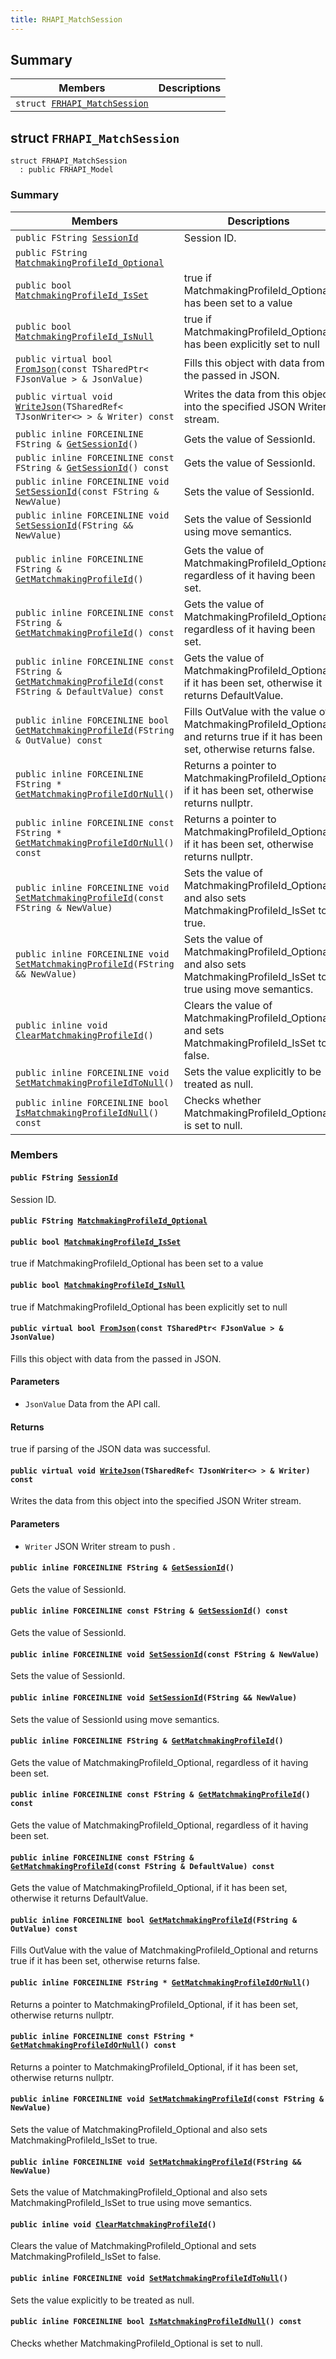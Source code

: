 ```yaml
---
title: RHAPI_MatchSession
---
```


## Summary

 Members                        | Descriptions                                
--------------------------------|---------------------------------------------
`struct `[`FRHAPI_MatchSession`](#structFRHAPI__MatchSession) | 

## struct `FRHAPI_MatchSession` <a id="structFRHAPI__MatchSession"></a>

```
struct FRHAPI_MatchSession
  : public FRHAPI_Model
```

### Summary

 Members                        | Descriptions                                
--------------------------------|---------------------------------------------
`public FString `[`SessionId`](#structFRHAPI__MatchSession_1a8b77d2997c9e8510dba7a59c146d84d0) | Session ID.
`public FString `[`MatchmakingProfileId_Optional`](#structFRHAPI__MatchSession_1ab7e89caa19dfe366a75e457dcce9df84) | 
`public bool `[`MatchmakingProfileId_IsSet`](#structFRHAPI__MatchSession_1aa41ad74778848a5236bae0c24c1bffc5) | true if MatchmakingProfileId_Optional has been set to a value
`public bool `[`MatchmakingProfileId_IsNull`](#structFRHAPI__MatchSession_1a11772773df94890a47bca6a1c5a03b28) | true if MatchmakingProfileId_Optional has been explicitly set to null
`public virtual bool `[`FromJson`](#structFRHAPI__MatchSession_1a0ca3b9c6415fec3618b589c8a2790b5a)`(const TSharedPtr< FJsonValue > & JsonValue)` | Fills this object with data from the passed in JSON.
`public virtual void `[`WriteJson`](#structFRHAPI__MatchSession_1aad5283f4065d243c0ee80b0540e968b4)`(TSharedRef< TJsonWriter<> > & Writer) const` | Writes the data from this object into the specified JSON Writer stream.
`public inline FORCEINLINE FString & `[`GetSessionId`](#structFRHAPI__MatchSession_1a65723b6ce607886613f88ef74c538329)`()` | Gets the value of SessionId.
`public inline FORCEINLINE const FString & `[`GetSessionId`](#structFRHAPI__MatchSession_1a6a3bb58b45fc9b6663dd4320be3c76ff)`() const` | Gets the value of SessionId.
`public inline FORCEINLINE void `[`SetSessionId`](#structFRHAPI__MatchSession_1af5fcf44259a886d5566a94635e15f1d6)`(const FString & NewValue)` | Sets the value of SessionId.
`public inline FORCEINLINE void `[`SetSessionId`](#structFRHAPI__MatchSession_1ad48f9127b0a99e0c92a5e52e3f50a480)`(FString && NewValue)` | Sets the value of SessionId using move semantics.
`public inline FORCEINLINE FString & `[`GetMatchmakingProfileId`](#structFRHAPI__MatchSession_1a1c4012d18d3eb4bb73230eba3a5fb40c)`()` | Gets the value of MatchmakingProfileId_Optional, regardless of it having been set.
`public inline FORCEINLINE const FString & `[`GetMatchmakingProfileId`](#structFRHAPI__MatchSession_1a8b9d16f99de655aee3276f3db1c95164)`() const` | Gets the value of MatchmakingProfileId_Optional, regardless of it having been set.
`public inline FORCEINLINE const FString & `[`GetMatchmakingProfileId`](#structFRHAPI__MatchSession_1a003b4bafeb7770f1ff4b1d8a3ad457d4)`(const FString & DefaultValue) const` | Gets the value of MatchmakingProfileId_Optional, if it has been set, otherwise it returns DefaultValue.
`public inline FORCEINLINE bool `[`GetMatchmakingProfileId`](#structFRHAPI__MatchSession_1a5ae9bf6e4465a94253966b97309d8e28)`(FString & OutValue) const` | Fills OutValue with the value of MatchmakingProfileId_Optional and returns true if it has been set, otherwise returns false.
`public inline FORCEINLINE FString * `[`GetMatchmakingProfileIdOrNull`](#structFRHAPI__MatchSession_1a11e3091952130044017aefa9ac4f9ff1)`()` | Returns a pointer to MatchmakingProfileId_Optional, if it has been set, otherwise returns nullptr.
`public inline FORCEINLINE const FString * `[`GetMatchmakingProfileIdOrNull`](#structFRHAPI__MatchSession_1a59edfc3caaa3a1cfe575cfd9b815084d)`() const` | Returns a pointer to MatchmakingProfileId_Optional, if it has been set, otherwise returns nullptr.
`public inline FORCEINLINE void `[`SetMatchmakingProfileId`](#structFRHAPI__MatchSession_1adda057bdddde8fd6272ded4f4ab9c143)`(const FString & NewValue)` | Sets the value of MatchmakingProfileId_Optional and also sets MatchmakingProfileId_IsSet to true.
`public inline FORCEINLINE void `[`SetMatchmakingProfileId`](#structFRHAPI__MatchSession_1afdd3aaa872181bd2821a2debb58f06eb)`(FString && NewValue)` | Sets the value of MatchmakingProfileId_Optional and also sets MatchmakingProfileId_IsSet to true using move semantics.
`public inline void `[`ClearMatchmakingProfileId`](#structFRHAPI__MatchSession_1a619a8b5b4a2c7348fd5a26f7c4b10caf)`()` | Clears the value of MatchmakingProfileId_Optional and sets MatchmakingProfileId_IsSet to false.
`public inline FORCEINLINE void `[`SetMatchmakingProfileIdToNull`](#structFRHAPI__MatchSession_1aa2a6cddea80894bc902a3f3a755da52d)`()` | Sets the value explicitly to be treated as null.
`public inline FORCEINLINE bool `[`IsMatchmakingProfileIdNull`](#structFRHAPI__MatchSession_1afc4cda5ef41847a0e341c57611727620)`() const` | Checks whether MatchmakingProfileId_Optional is set to null.

### Members

#### `public FString `[`SessionId`](#structFRHAPI__MatchSession_1a8b77d2997c9e8510dba7a59c146d84d0) <a id="structFRHAPI__MatchSession_1a8b77d2997c9e8510dba7a59c146d84d0"></a>

Session ID.

#### `public FString `[`MatchmakingProfileId_Optional`](#structFRHAPI__MatchSession_1ab7e89caa19dfe366a75e457dcce9df84) <a id="structFRHAPI__MatchSession_1ab7e89caa19dfe366a75e457dcce9df84"></a>

#### `public bool `[`MatchmakingProfileId_IsSet`](#structFRHAPI__MatchSession_1aa41ad74778848a5236bae0c24c1bffc5) <a id="structFRHAPI__MatchSession_1aa41ad74778848a5236bae0c24c1bffc5"></a>

true if MatchmakingProfileId_Optional has been set to a value

#### `public bool `[`MatchmakingProfileId_IsNull`](#structFRHAPI__MatchSession_1a11772773df94890a47bca6a1c5a03b28) <a id="structFRHAPI__MatchSession_1a11772773df94890a47bca6a1c5a03b28"></a>

true if MatchmakingProfileId_Optional has been explicitly set to null

#### `public virtual bool `[`FromJson`](#structFRHAPI__MatchSession_1a0ca3b9c6415fec3618b589c8a2790b5a)`(const TSharedPtr< FJsonValue > & JsonValue)` <a id="structFRHAPI__MatchSession_1a0ca3b9c6415fec3618b589c8a2790b5a"></a>

Fills this object with data from the passed in JSON.

#### Parameters
* `JsonValue` Data from the API call.

#### Returns
true if parsing of the JSON data was successful.

#### `public virtual void `[`WriteJson`](#structFRHAPI__MatchSession_1aad5283f4065d243c0ee80b0540e968b4)`(TSharedRef< TJsonWriter<> > & Writer) const` <a id="structFRHAPI__MatchSession_1aad5283f4065d243c0ee80b0540e968b4"></a>

Writes the data from this object into the specified JSON Writer stream.

#### Parameters
* `Writer` JSON Writer stream to push .

#### `public inline FORCEINLINE FString & `[`GetSessionId`](#structFRHAPI__MatchSession_1a65723b6ce607886613f88ef74c538329)`()` <a id="structFRHAPI__MatchSession_1a65723b6ce607886613f88ef74c538329"></a>

Gets the value of SessionId.

#### `public inline FORCEINLINE const FString & `[`GetSessionId`](#structFRHAPI__MatchSession_1a6a3bb58b45fc9b6663dd4320be3c76ff)`() const` <a id="structFRHAPI__MatchSession_1a6a3bb58b45fc9b6663dd4320be3c76ff"></a>

Gets the value of SessionId.

#### `public inline FORCEINLINE void `[`SetSessionId`](#structFRHAPI__MatchSession_1af5fcf44259a886d5566a94635e15f1d6)`(const FString & NewValue)` <a id="structFRHAPI__MatchSession_1af5fcf44259a886d5566a94635e15f1d6"></a>

Sets the value of SessionId.

#### `public inline FORCEINLINE void `[`SetSessionId`](#structFRHAPI__MatchSession_1ad48f9127b0a99e0c92a5e52e3f50a480)`(FString && NewValue)` <a id="structFRHAPI__MatchSession_1ad48f9127b0a99e0c92a5e52e3f50a480"></a>

Sets the value of SessionId using move semantics.

#### `public inline FORCEINLINE FString & `[`GetMatchmakingProfileId`](#structFRHAPI__MatchSession_1a1c4012d18d3eb4bb73230eba3a5fb40c)`()` <a id="structFRHAPI__MatchSession_1a1c4012d18d3eb4bb73230eba3a5fb40c"></a>

Gets the value of MatchmakingProfileId_Optional, regardless of it having been set.

#### `public inline FORCEINLINE const FString & `[`GetMatchmakingProfileId`](#structFRHAPI__MatchSession_1a8b9d16f99de655aee3276f3db1c95164)`() const` <a id="structFRHAPI__MatchSession_1a8b9d16f99de655aee3276f3db1c95164"></a>

Gets the value of MatchmakingProfileId_Optional, regardless of it having been set.

#### `public inline FORCEINLINE const FString & `[`GetMatchmakingProfileId`](#structFRHAPI__MatchSession_1a003b4bafeb7770f1ff4b1d8a3ad457d4)`(const FString & DefaultValue) const` <a id="structFRHAPI__MatchSession_1a003b4bafeb7770f1ff4b1d8a3ad457d4"></a>

Gets the value of MatchmakingProfileId_Optional, if it has been set, otherwise it returns DefaultValue.

#### `public inline FORCEINLINE bool `[`GetMatchmakingProfileId`](#structFRHAPI__MatchSession_1a5ae9bf6e4465a94253966b97309d8e28)`(FString & OutValue) const` <a id="structFRHAPI__MatchSession_1a5ae9bf6e4465a94253966b97309d8e28"></a>

Fills OutValue with the value of MatchmakingProfileId_Optional and returns true if it has been set, otherwise returns false.

#### `public inline FORCEINLINE FString * `[`GetMatchmakingProfileIdOrNull`](#structFRHAPI__MatchSession_1a11e3091952130044017aefa9ac4f9ff1)`()` <a id="structFRHAPI__MatchSession_1a11e3091952130044017aefa9ac4f9ff1"></a>

Returns a pointer to MatchmakingProfileId_Optional, if it has been set, otherwise returns nullptr.

#### `public inline FORCEINLINE const FString * `[`GetMatchmakingProfileIdOrNull`](#structFRHAPI__MatchSession_1a59edfc3caaa3a1cfe575cfd9b815084d)`() const` <a id="structFRHAPI__MatchSession_1a59edfc3caaa3a1cfe575cfd9b815084d"></a>

Returns a pointer to MatchmakingProfileId_Optional, if it has been set, otherwise returns nullptr.

#### `public inline FORCEINLINE void `[`SetMatchmakingProfileId`](#structFRHAPI__MatchSession_1adda057bdddde8fd6272ded4f4ab9c143)`(const FString & NewValue)` <a id="structFRHAPI__MatchSession_1adda057bdddde8fd6272ded4f4ab9c143"></a>

Sets the value of MatchmakingProfileId_Optional and also sets MatchmakingProfileId_IsSet to true.

#### `public inline FORCEINLINE void `[`SetMatchmakingProfileId`](#structFRHAPI__MatchSession_1afdd3aaa872181bd2821a2debb58f06eb)`(FString && NewValue)` <a id="structFRHAPI__MatchSession_1afdd3aaa872181bd2821a2debb58f06eb"></a>

Sets the value of MatchmakingProfileId_Optional and also sets MatchmakingProfileId_IsSet to true using move semantics.

#### `public inline void `[`ClearMatchmakingProfileId`](#structFRHAPI__MatchSession_1a619a8b5b4a2c7348fd5a26f7c4b10caf)`()` <a id="structFRHAPI__MatchSession_1a619a8b5b4a2c7348fd5a26f7c4b10caf"></a>

Clears the value of MatchmakingProfileId_Optional and sets MatchmakingProfileId_IsSet to false.

#### `public inline FORCEINLINE void `[`SetMatchmakingProfileIdToNull`](#structFRHAPI__MatchSession_1aa2a6cddea80894bc902a3f3a755da52d)`()` <a id="structFRHAPI__MatchSession_1aa2a6cddea80894bc902a3f3a755da52d"></a>

Sets the value explicitly to be treated as null.

#### `public inline FORCEINLINE bool `[`IsMatchmakingProfileIdNull`](#structFRHAPI__MatchSession_1afc4cda5ef41847a0e341c57611727620)`() const` <a id="structFRHAPI__MatchSession_1afc4cda5ef41847a0e341c57611727620"></a>

Checks whether MatchmakingProfileId_Optional is set to null.


